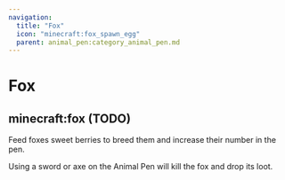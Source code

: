 ```yaml
---
navigation:
  title: "Fox"
  icon: "minecraft:fox_spawn_egg"
  parent: animal_pen:category_animal_pen.md
---
```


# Fox

## minecraft:fox (TODO)

<GameScene zoom={4}>
  <Entity id="minecraft:fox" />
</GameScene>

<ItemImage id="minecraft:sweet_berries" />

Feed foxes sweet berries to breed them and increase their number in the pen.

<ItemImage id="minecraft:diamond_sword" />

Using a sword or axe on the Animal Pen will kill the fox and drop its loot.

